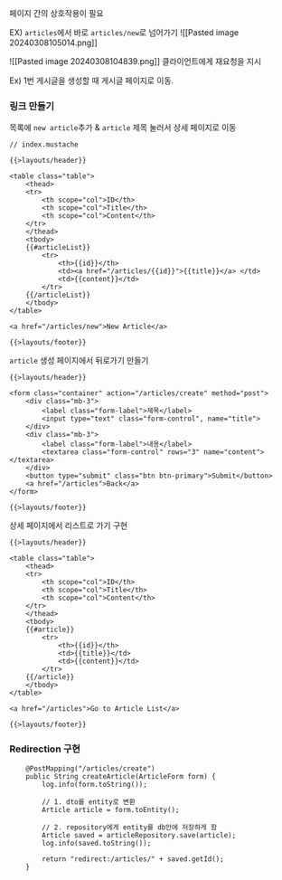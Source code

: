 
페이지 간의 상호작용이 필요

EX) `articles`에서 바로 `articles/new`로 넘어가기
![[Pasted image 20240308105014.png]]


![[Pasted image 20240308104839.png]]
클라이언트에게 재요청을 지시 

Ex) 1번 게시글을 생성할 때 게시글 페이지로 이동.



### 링크 만들기

목록에 `new article`추가 & `article` 제목 눌러서 상세 페이지로 이동

```
// index.mustache

{{>layouts/header}}

<table class="table">
    <thead>
    <tr>
        <th scope="col">ID</th>
        <th scope="col">Title</th>
        <th scope="col">Content</th>
    </tr>
    </thead>
    <tbody>
    {{#articleList}}
        <tr>
            <th>{{id}}</th>
            <td><a href="/articles/{{id}}">{{title}}</a> </td>
            <td>{{content}}</td>
        </tr>
    {{/articleList}}
    </tbody>
</table>

<a href="/articles/new">New Article</a>

{{>layouts/footer}}

```


`article` 생성 페이지에서 뒤로가기 만들기 
```
{{>layouts/header}}

<form class="container" action="/articles/create" method="post">
    <div class="mb-3">
        <label class="form-label">제목</label>
        <input type="text" class="form-control", name="title">
    </div>
    <div class="mb-3">
        <label class="form-label">내용</label>
        <textarea class="form-control" rows="3" name="content"></textarea>
    </div>
    <button type="submit" class="btn btn-primary">Submit</button>
    <a href="/articles">Back</a>
</form>

{{>layouts/footer}}
```

상세 페이지에서 리스트로 가기 구현 
```
{{>layouts/header}}

<table class="table">
    <thead>
    <tr>
        <th scope="col">ID</th>
        <th scope="col">Title</th>
        <th scope="col">Content</th>
    </tr>
    </thead>
    <tbody>
    {{#article}}
        <tr>
            <th>{{id}}</th>
            <td>{{title}}</td>
            <td>{{content}}</td>
        </tr>
    {{/article}}
    </tbody>
</table>

<a href="/articles">Go to Article List</a>

{{>layouts/footer}}
```


### Redirection 구현

```
    @PostMapping("/articles/create")
    public String createArticle(ArticleForm form) {
        log.info(form.toString());

        // 1. dto를 entity로 변환
        Article article = form.toEntity();

        // 2. repository에게 entity를 db안에 저장하게 함
        Article saved = articleRepository.save(article);
        log.info(saved.toString());
        
        return "redirect:/articles/" + saved.getId();
    }
```